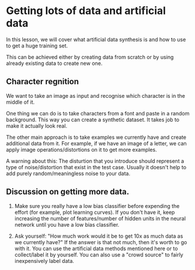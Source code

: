 # Getting lots of data and artificial data

In this lesson, we will cover what artificial data synthesis is and how to use to get a huge training set.

This can be achieved either by creating data from scratch or by using already existing data to create new one.

## Character regnition

We want to take an image as input and recognise which character is in the middle of it.

One thing we can do is to take characters from a font and paste in a random background. This way you can create a synthetic dataset. It takes job to make it actually look real.

The other main approach is to take examples we currently have and create additional data from it. For example, if we have an image of a letter, we can apply image operations/distortions on it to get more examples.

A warning about this: The disturtion that you introduce should represent a type of noise/distortion that exist in the test case. Usually it doesn't help to add purely random/meaningless noise to your data.

## Discussion on getting more data.

1. Make sure you really have a low bias classifier before expending the effort (for example, plot learning curves). If you don't have it, keep increasing the number of features/number of hidden units in the neural network until you have a low bias classifier.

2. Ask yourself: "How much work would it be to get 10x as much data as we currently have?" If the answer is that not much, then it's worth to go with it. You can use the artificial data methods mentioned here or to collect/label it by yourself. You can also use a "crowd source" to fairly inexpensively label data.
